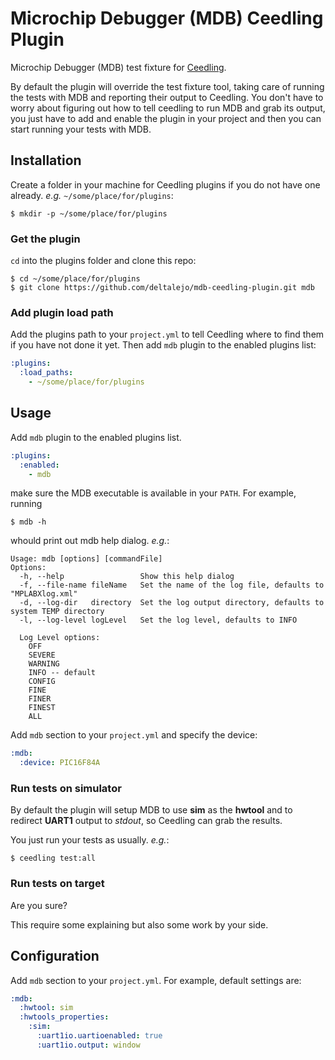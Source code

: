# Microchip Debugger (MDB) Ceedling Plugin

Microchip Debugger (MDB) test fixture for [Ceedling](https://github.com/ThrowTheSwitch/Ceedling).

By default the plugin will override the test fixture tool, taking care of
running the tests with MDB and reporting their output to Ceedling.
You don't have to worry about figuring out how to tell ceedling to run MDB and
grab its output, you just have to add and enable the plugin in your project and
then you can start running your tests with MDB.

## Installation

Create a folder in your machine for Ceedling plugins if you do not have one
already. *e.g.* `~/some/place/for/plugins`:

```shell
$ mkdir -p ~/some/place/for/plugins
```

### Get the plugin

`cd` into the plugins folder and clone this repo:

```shell
$ cd ~/some/place/for/plugins
$ git clone https://github.com/deltalejo/mdb-ceedling-plugin.git mdb
```

### Add plugin load path

Add the plugins path to your `project.yml` to tell Ceedling where to find
them if you have not done it yet. Then add `mdb` plugin to the enabled
plugins list:

```yaml
:plugins:
  :load_paths:
    - ~/some/place/for/plugins
```

## Usage

Add `mdb` plugin to the enabled plugins list.

```yaml
:plugins:
  :enabled:
    - mdb
```

make sure the MDB executable is available in your `PATH`.
For example, running

```shell
$ mdb -h
```

whould print out mdb help dialog. *e.g.*:

```
Usage: mdb [options] [commandFile]
Options:
  -h, --help                 Show this help dialog
  -f, --file-name fileName   Set the name of the log file, defaults to "MPLABXlog.xml"
  -d, --log-dir   directory  Set the log output directory, defaults to system TEMP directory
  -l, --log-level logLevel   Set the log level, defaults to INFO

  Log Level options:
    OFF
    SEVERE 
    WARNING 
    INFO -- default
    CONFIG 
    FINE 
    FINER 
    FINEST 
    ALL
```

Add `mdb` section to your `project.yml` and specify the device:

```yaml
:mdb:
  :device: PIC16F84A
```

### Run tests on simulator

By default the plugin will setup MDB to use **sim** as the **hwtool** and to
redirect **UART1** output to *stdout*, so Ceedling can grab the results.

You just run your tests as usually. *e.g.*:

```shell
$ ceedling test:all
```

### Run tests on target

Are you sure?

This require some explaining but also some work by your side.

## Configuration

Add `mdb` section to your `project.yml`. For example, default settings are:

```yaml
:mdb:
  :hwtool: sim
  :hwtools_properties:
    :sim:
      :uart1io.uartioenabled: true
      :uart1io.output: window
```

